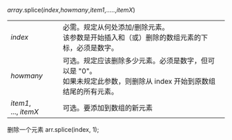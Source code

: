 
_array_.splice(_index_,_howmany_,_item1_,.....,_itemX_)

|   |   |
|---|---|
|_index_|必需。规定从何处添加/删除元素。  <br>该参数是开始插入和（或）删除的数组元素的下标，必须是数字。|
|_howmany_|可选。规定应该删除多少元素。必须是数字，但可以是 "0"。  <br>如果未规定此参数，则删除从 index 开始到原数组结尾的所有元素。|
|_item1_, ..., _itemX_|可选。要添加到数组的新元素|


删除一个元素
arr.splice(index, 1);

